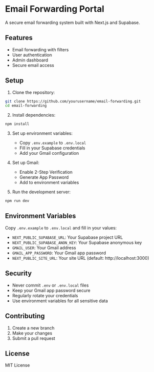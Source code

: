 # Email Forwarding Portal

A secure email forwarding system built with Next.js and Supabase.

## Features

- Email forwarding with filters
- User authentication
- Admin dashboard
- Secure email access

## Setup

1. Clone the repository:
```bash
git clone https://github.com/yourusername/email-forwarding.git
cd email-forwarding
```

2. Install dependencies:
```bash
npm install
```

3. Set up environment variables:
   - Copy `.env.example` to `.env.local`
   - Fill in your Supabase credentials
   - Add your Gmail configuration

4. Set up Gmail:
   - Enable 2-Step Verification
   - Generate App Password
   - Add to environment variables

5. Run the development server:
```bash
npm run dev
```

## Environment Variables

Copy `.env.example` to `.env.local` and fill in your values:

- `NEXT_PUBLIC_SUPABASE_URL`: Your Supabase project URL
- `NEXT_PUBLIC_SUPABASE_ANON_KEY`: Your Supabase anonymous key
- `GMAIL_USER`: Your Gmail address
- `GMAIL_APP_PASSWORD`: Your Gmail app password
- `NEXT_PUBLIC_SITE_URL`: Your site URL (default: http://localhost:3000)

## Security

- Never commit `.env` or `.env.local` files
- Keep your Gmail app password secure
- Regularly rotate your credentials
- Use environment variables for all sensitive data

## Contributing

1. Create a new branch
2. Make your changes
3. Submit a pull request

## License

MIT License
